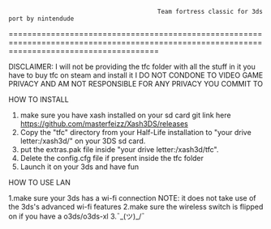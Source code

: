                                              Team fortress classic for 3ds port by nintendude
============================================================================================================================================

DISCLAIMER: I will not be providing the tfc folder with all the stuff in it you have to buy tfc on steam and install it I DO NOT CONDONE TO VIDEO GAME PRIVACY AND AM NOT RESPONSIBLE FOR ANY PRIVACY YOU COMMIT TO 

HOW TO INSTALL

1. make sure you have xash installed on your sd card git link here https://github.com/masterfeizz/Xash3DS/releases
2. Copy the "tfc" directory from your Half-Life installation to "your drive letter:/xash3d/" on your 3DS sd card.
3. put the extras.pak file inside "your drive letter:/xash3d/tfc".
4. Delete the config.cfg file if present inside the tfc folder
5. Launch it on your 3ds and have fun 

HOW TO USE LAN

1.make sure your 3ds has a wi-fi connection NOTE: it does not take use of the 3ds's advanced wi-fi features
2.make sure the wireless switch is flipped on if you have a o3ds/o3ds-xl
3.¯\_(ツ)_/¯
